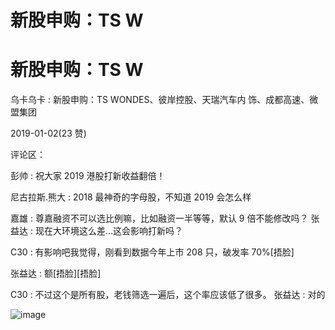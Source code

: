 # 新股申购：TS W

# 新股申购：TS W

乌卡乌卡 : 新股申购：TS WONDES、彼岸控股、天瑞汽车内 饰、成都高速、微盟集团

2019-01-02(23 赞)

评论区：

彭帅 : 祝大家 2019 港股打新收益翻倍！

尼古拉斯.熊大 : 2018 最神奇的字母股，不知道 2019 会怎么样

嘉雄 : 尊嘉融资不可以选比例嘛，比如融资一半等等，默认 9 倍不能修改吗？ 张益达 : 现在大环境这么差…这会影响打新吗？

C30 : 有影响吧我觉得，刚看到数据今年上市 208 只，破发率 70%[捂脸]

张益达 : 额[捂脸][捂脸]

C30 : 不过这个是所有股，老钱筛选一遍后，这个率应该低了很多。 张益达 : 对的

![image](img/Image_323.png)